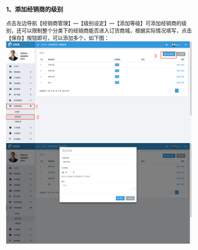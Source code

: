 ### 1、添加经销商的级别

点击左边导航【经销商管理】—【级别设定】—【添加等级】可添加经销商的级别，还可以限制整个分类下的经销商能否进入订货商城，根据实际情况填写，点击【保存】按钮即可，可以添加多个，如下图：![](/assets/jxsgl-jbsz-1.png)![](/assets/jxsgl-jbsz-2.png)

